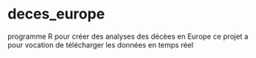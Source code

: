 # deces_europe
programme R pour créer des analyses des décèes en Europe
ce projet a pour vocation de télécharger les données en temps réel
